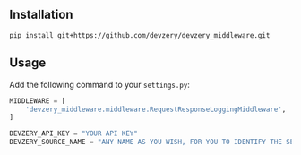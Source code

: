 

## Installation


`pip install git+https://github.com/devzery/devzery_middleware.git`

## Usage

Add the following command to your `settings.py`:

```python
MIDDLEWARE = [
    'devzery_middleware.middleware.RequestResponseLoggingMiddleware',
]

DEVZERY_API_KEY = "YOUR API KEY"
DEVZERY_SOURCE_NAME = "ANY NAME AS YOU WISH, FOR YOU TO IDENTIFY THE SERVICE"
```